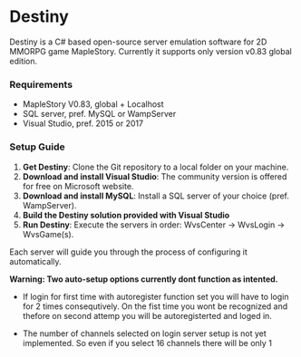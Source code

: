 # Destiny

Destiny is a C# based open-source server emulation software for 2D MMORPG game MapleStory. Currently it supports only version v0.83 global edition.

### Requirements
- MapleStory V0.83, global + Localhost
- SQL server, pref. MySQL or WampServer
- Visual Studio, pref. 2015 or 2017

### Setup Guide
1. **Get Destiny**: Clone the Git repository to a local folder on your machine.
2. **Download and install Visual Studio**: The community version is offered for free on Microsoft website.
3. **Download and install MySQL**: Install a SQL server of your choice (pref. WampServer).
4. **Build the Destiny solution provided with Visual Studio**
5. **Run Destiny**: Execute the servers in order: WvsCenter -> WvsLogin -> WvsGame(s).

Each server will guide you through the process of configuring it automatically.

**Warning: Two auto-setup options currently dont function as intented.**
- If login for first time with autoregister function set you will have to login for 2 times consequtively. On the fist time you wont be recognized and thefore on second attemp you will be autoregisterted and loged in.

- The number of channels selected on login server setup is not yet implemented. So even if you select 16 channels there will be only 1
